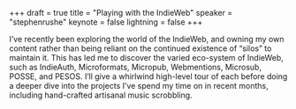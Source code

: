 +++
draft = true
title = "Playing with the IndieWeb"
speaker = "stephenrushe"
keynote = false
lightning = false
+++

I’ve recently been exploring the world of the IndieWeb, and owning my own content rather than being reliant on the continued existence of “silos” to maintain it. This has led me to discover the varied eco-system of IndieWeb, such as IndieAuth, Microformats, Micropub, Webmentions, Microsub, POSSE, and PESOS. I’ll give a whirlwind high-level tour of each before doing a deeper dive into the projects I’ve spend my time on in recent months, including hand-crafted artisanal music scrobbling.